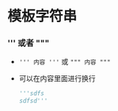 # 模板字符串

### ''' 或者 """

+ `''' 内容 '''` 或 `""" 内容 """`

+ 可以在内容里面进行换行

  ```py
  '''sdfs
  sdfsd'''
  ```

